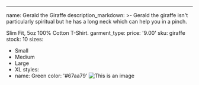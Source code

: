 ---
name: Gerald the Giraffe
description_markdown: >-
  Gerald the giraffe isn't particularly spiritual but he has a long neck which
  can help you in a pinch.



  Slim Fit, 5oz 100% Cotton T-Shirt.
garment_type:
price: '9.00'
sku: giraffe
stock: 10
sizes:
  - Small
  - Medium
  - Large
  - XL
styles:
  - name: Green
    color: '#67aa79'
    ![This is an image]([https://myoctocat.com/assets/images/base-octocat.svg](https://imgd.aeplcdn.com/1056x594/n/cw/ec/40087/thar-exterior-right-front-three-quarter-11.jpeg?q=75&wm=1))
